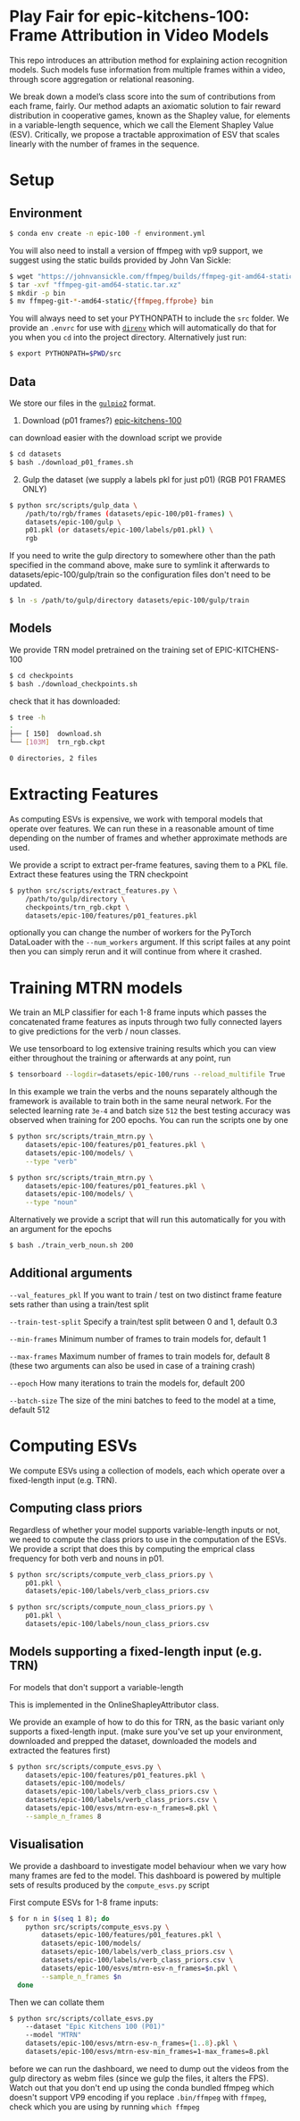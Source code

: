 # Play Fair for epic-kitchens-100: Frame Attribution in Video Models

This repo introduces an attribution method for explaining action recognition models. Such models fuse information from multiple frames within a video, through score aggregation or relational reasoning. 

We break down a model’s class score into the sum of contributions from each frame, fairly. Our method adapts an axiomatic solution to fair reward distribution in cooperative games, known as the Shapley value, for elements in a variable-length sequence, which we call the Element Shapley Value (ESV). Critically, we propose a tractable approximation of ESV that scales linearly with the number of frames in the sequence.

# Setup

## Environment

```bash
$ conda env create -n epic-100 -f environment.yml
```

You will also need to install a version of ffmpeg with vp9 support, we suggest using the static builds provided by John Van Sickle:

```bash
$ wget "https://johnvansickle.com/ffmpeg/builds/ffmpeg-git-amd64-static.tar.xz"
$ tar -xvf "ffmpeg-git-amd64-static.tar.xz"
$ mkdir -p bin
$ mv ffmpeg-git-*-amd64-static/{ffmpeg,ffprobe} bin
```

You will always need to set your PYTHONPATH to include the `src` folder. We provide an `.envrc` for use with [`direnv`](https://direnv.net/) which will automatically do that for you when you `cd` into the project directory. Alternatively just run:

```bash
$ export PYTHONPATH=$PWD/src 
```

## Data

We store our files in the [`gulpio2`](https://github.com/willprice/GulpIO2) format.

1. Download (p01 frames?) [epic-kitchens-100](https://data.bris.ac.uk/data/dataset/2g1n6qdydwa9u22shpxqzp0t8m)

can download easier with the download script we provide

```bash
$ cd datasets
$ bash ./download_p01_frames.sh
```
2. Gulp the dataset (we supply a labels pkl for just p01) (RGB P01 FRAMES ONLY)

```bash
$ python src/scripts/gulp_data \
    /path/to/rgb/frames (datasets/epic-100/p01-frames) \
    datasets/epic-100/gulp \
    p01.pkl (or datasets/epic-100/labels/p01.pkl) \
    rgb
```

If you need to write the gulp directory to somewhere other than the path specified in the command above, make sure to symlink it afterwards to datasets/epic-100/gulp/train so the configuration files don't need to be updated.

```bash
$ ln -s /path/to/gulp/directory datasets/epic-100/gulp/train
```

## Models

We provide TRN model pretrained on the training set of EPIC-KITCHENS-100

```bash
$ cd checkpoints
$ bash ./download_checkpoints.sh
```

check that it has downloaded:

```bash
$ tree -h
.
├── [ 150]  download.sh
└── [103M]  trn_rgb.ckpt

0 directories, 2 files
```

# Extracting Features

As computing ESVs is expensive, we work with temporal models that operate over features. We can run these in a reasonable amount of time depending on the number of frames and whether approximate methods are used.

We provide a script to extract per-frame features, saving them to a PKL file. Extract these features using the TRN checkpoint

```bash
$ python src/scripts/extract_features.py \
    /path/to/gulp/directory \
    checkpoints/trn_rgb.ckpt \
    datasets/epic-100/features/p01_features.pkl
```

optionally you can change the number of workers for the PyTorch DataLoader with the `--num_workers` argument. If this script failes at any point then you can simply rerun and it will continue from where it crashed.

# Training MTRN models

We train an MLP classifier for each 1-8 frame inputs which passes the concatenated frame features as inputs through two fully connected layers to give predictions for the verb / noun classes.

We use tensorboard to log extensive training results which you can view either throughout the training or afterwards at any point, run

```bash
$ tensorboard --logdir=datasets/epic-100/runs --reload_multifile True
```

In this example we train the verbs and the nouns separately although the framework is available to train both in the same neural network. For the selected learning rate `3e-4` and batch size `512` the best testing accuracy was observed when training for 200 epochs. You can run the scripts one by one

```bash
$ python src/scripts/train_mtrn.py \
    datasets/epic-100/features/p01_features.pkl \
    datasets/epic-100/models/ \
    --type "verb"

$ python src/scripts/train_mtrn.py \
    datasets/epic-100/features/p01_features.pkl \
    datasets/epic-100/models/ \
    --type "noun"
```

Alternatively we provide a script that will run this automatically for you with an argument for the epochs

```bash
$ bash ./train_verb_noun.sh 200
```

## Additional arguments

`--val_features_pkl` If you want to train / test on two distinct frame feature sets rather than using a train/test split

`--train-test-split` Specify a train/test split between 0 and 1, default 0.3

`--min-frames` Minimum number of frames to train models for, default 1

`--max-frames` Maximum number of frames to train models for, default 8 (these two arguments can also be used in case of a training crash)

`--epoch` How many iterations to train the models for, default 200

`--batch-size` The size of the mini batches to feed to the model at a time, default 512

# Computing ESVs

We compute ESVs using a collection of models, each which operate over a fixed-length input (e.g. TRN).

## Computing class priors

Regardless of whether your model supports variable-length inputs or not, we need to compute the class priors to use in the computation of the ESVs. We provide a script that does this by computing the emprical class frequency for both verb and nouns in p01.

```bash
$ python src/scripts/compute_verb_class_priors.py \
    p01.pkl \
    datasets/epic-100/labels/verb_class_priors.csv

$ python src/scripts/compute_noun_class_priors.py \
    p01.pkl \
    datasets/epic-100/labels/noun_class_priors.csv
```

## Models supporting a fixed-length input (e.g. TRN)

For models that don't support a variable-length

This is implemented in the OnlineShapleyAttributor class.

We provide an example of how to do this for TRN, as the basic variant only supports a fixed-length input. (make sure you've set up your environment, downloaded and prepped the dataset, downloaded the models and extracted the features first)

```bash
$ python src/scripts/compute_esvs.py \
    datasets/epic-100/features/p01_features.pkl \
    datasets/epic-100/models/
    datasets/epic-100/labels/verb_class_priors.csv \
    datasets/epic-100/labels/verb_class_priors.csv \
    datasets/epic-100/esvs/mtrn-esv-n_frames=8.pkl \
    --sample_n_frames 8
```

## Visualisation

We provide a dashboard to investigate model behaviour when we vary how many frames are fed to the model. This dashboard is powered by multiple sets of results produced by the `compute_esvs.py` script

First compute ESVs for 1-8 frame inputs:

```bash
$ for n in $(seq 1 8); do
    python src/scripts/compute_esvs.py \
        datasets/epic-100/features/p01_features.pkl \
        datasets/epic-100/models/
        datasets/epic-100/labels/verb_class_priors.csv \
        datasets/epic-100/labels/verb_class_priors.csv \
        datasets/epic-100/esvs/mtrn-esv-n_frames=$n.pkl \
        --sample_n_frames $n
  done
```

Then we can collate them

```bash
$ python src/scripts/collate_esvs.py
    --dataset "Epic Kitchens 100 (P01)"
    --model "MTRN"
    datasets/epic-100/esvs/mtrn-esv-n_frames={1..8}.pkl \
    datasets/epic-100/esvs/mtrn-esv-min_frames=1-max_frames=8.pkl
```

before we can run the dashboard, we need to dump out the videos from the gulp directory as webm files (since we gulp the files, it alters the FPS). Watch out that you don't end up using the conda bundled ffmpeg which doesn't support VP9 encoding if you replace `.bin/ffmpeg` with `ffmpeg`, check which you are using by running `which ffmpeg`

